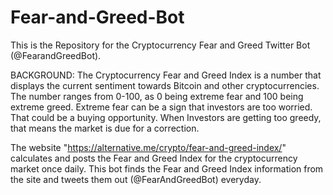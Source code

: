 # Fear-and-Greed-Bot
This is the Repository for the Cryptocurrency Fear and Greed Twitter Bot (@FearandGreedBot). 

 BACKGROUND: The Cryptocurrency Fear and Greed Index is a number that displays the current
 sentiment towards Bitcoin and other cryptocurrencies. The number ranges from 0-100, as 0 being
 extreme fear and 100 being extreme greed. Extreme fear can be a sign that investors are too worried.
 That could be a buying opportunity. When Investors are getting too greedy, that means the market
 is due for a correction.
 
 The website "https://alternative.me/crypto/fear-and-greed-index/" calculates and posts the 
 Fear and Greed Index for the cryptocurrency market once daily.
 This bot finds the Fear and Greed Index information from the site 
 and tweets them out (@FearAndGreedBot) everyday.
 

